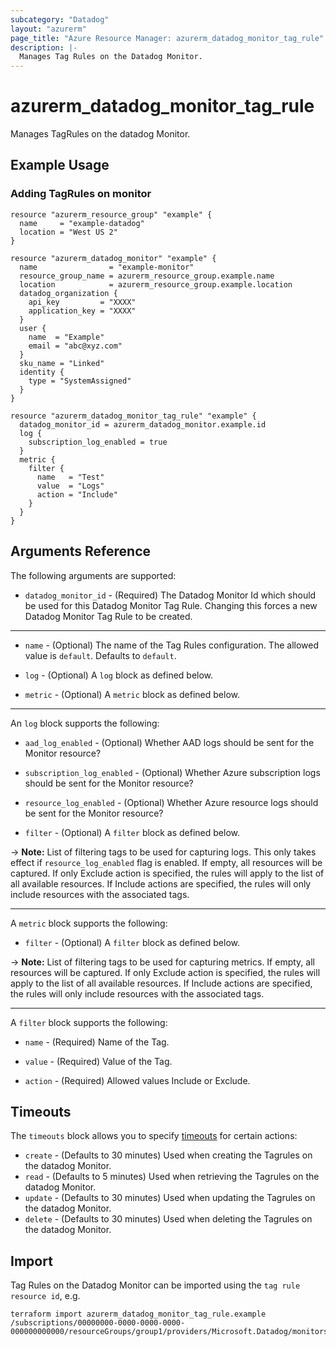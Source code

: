 ```yaml
---
subcategory: "Datadog"
layout: "azurerm"
page_title: "Azure Resource Manager: azurerm_datadog_monitor_tag_rule"
description: |-
  Manages Tag Rules on the Datadog Monitor.
---
```


# azurerm_datadog_monitor_tag_rule

Manages TagRules on the datadog Monitor.

## Example Usage

### Adding TagRules on monitor
```hcl
resource "azurerm_resource_group" "example" {
  name     = "example-datadog"
  location = "West US 2"
}

resource "azurerm_datadog_monitor" "example" {
  name                = "example-monitor"
  resource_group_name = azurerm_resource_group.example.name
  location            = azurerm_resource_group.example.location
  datadog_organization {
    api_key         = "XXXX"
    application_key = "XXXX"
  }
  user {
    name  = "Example"
    email = "abc@xyz.com"
  }
  sku_name = "Linked"
  identity {
    type = "SystemAssigned"
  }
}

resource "azurerm_datadog_monitor_tag_rule" "example" {
  datadog_monitor_id = azurerm_datadog_monitor.example.id
  log {
    subscription_log_enabled = true
  }
  metric {
    filter {
      name   = "Test"
      value  = "Logs"
      action = "Include"
    }
  }
}
```

## Arguments Reference

The following arguments are supported:

* `datadog_monitor_id` - (Required) The Datadog Monitor Id which should be used for this Datadog Monitor Tag Rule. Changing this forces a new Datadog Monitor Tag Rule to be created.

---

* `name` - (Optional) The name of the Tag Rules configuration. The allowed value is `default`. Defaults to `default`.

* `log` - (Optional) A `log` block as defined below.

* `metric` - (Optional) A `metric` block as defined below.

---

An `log` block supports the following:

* `aad_log_enabled` - (Optional) Whether AAD logs should be sent for the Monitor resource?

* `subscription_log_enabled` - (Optional) Whether Azure subscription logs should be sent for the Monitor resource?

* `resource_log_enabled` - (Optional) Whether Azure resource logs should be sent for the Monitor resource?

* `filter` - (Optional) A `filter` block as defined below.

-> **Note:** List of filtering tags to be used for capturing logs. This only takes effect if `resource_log_enabled` flag is enabled. If empty, all resources will be captured. If only Exclude action is specified, the rules will apply to the list of all available resources. If Include actions are specified, the rules will only include resources with the associated tags.

---

A `metric` block supports the following:

* `filter` - (Optional) A `filter` block as defined below.

-> **Note:** List of filtering tags to be used for capturing metrics. If empty, all resources will be captured. If only Exclude action is specified, the rules will apply to the list of all available resources. If Include actions are specified, the rules will only include resources with the associated tags.

---

A `filter` block supports the following:

* `name` - (Required) Name of the Tag.

* `value` - (Required) Value of the Tag.

* `action` - (Required) Allowed values Include or Exclude.

## Timeouts

The `timeouts` block allows you to specify [timeouts](https://www.terraform.io/docs/configuration/resources.html#timeouts) for certain actions:

* `create` - (Defaults to 30 minutes) Used when creating the Tagrules on the datadog Monitor.
* `read` - (Defaults to 5 minutes) Used when retrieving the Tagrules on the datadog Monitor.
* `update` - (Defaults to 30 minutes) Used when updating the Tagrules on the datadog Monitor.
* `delete` - (Defaults to 30 minutes) Used when deleting the Tagrules on the datadog Monitor.

## Import

Tag Rules on the Datadog Monitor can be imported using the `tag rule resource id`, e.g.

```shell
terraform import azurerm_datadog_monitor_tag_rule.example /subscriptions/00000000-0000-0000-0000-000000000000/resourceGroups/group1/providers/Microsoft.Datadog/monitors/monitor1/tagRules/default
